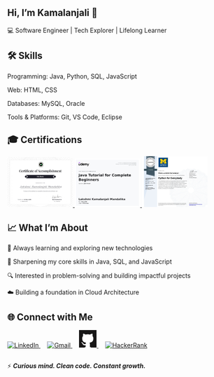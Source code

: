 ## Hi, I’m Kamalanjali 👋

💻 Software Engineer | Tech Explorer | Lifelong Learner

## 🛠️ Skills

Programming: Java, Python, SQL, JavaScript

Web: HTML, CSS

Databases: MySQL, Oracle

Tools & Platforms: Git, VS Code, Eclipse

## 🎓 Certifications

<p align="left">
  <!-- HackerRank -->
  <a href="https://www.hackerrank.com/certificates/7bb4c60763ce" target="_blank">
    <img src="certifications/sql_basic certificate_page-0001.jpg" width="150"/>
  </a>
  
  <!-- Udemy -->
  <a href="ude.my/UC-d46a749f-5e81-4e3b-aa59-7755b7582545" target="_blank">
    <img src="certifications/UC-d46a749f-5e81-4e3b-aa59-7755b7582545_page-0001.jpg" width="150"/>
  </a>
  
  <!-- Coursera -->
  <a href="https://www.coursera.org/account/accomplishments/specialization/HC2EN3T7C44L" target="_blank">
    <img src="certifications/Coursera HC2EN3T7C44L_page-0001.jpg" width="150" />
  </a>
</p>

## 📈 What I’m About

🌱 Always learning and exploring new technologies

🚀 Sharpening my core skills in Java, SQL, and JavaScript

🔍 Interested in problem-solving and building impactful projects

☁️ Building a foundation in Cloud Architecture

## 🌐 Connect with Me

<p align="left">
  <!-- LinkedIn -->
  <a href="https://www.linkedin.com/in/YourLinkedInUsername" target="_blank">
    <img alt="LinkedIn" width="40" height="40" src="https://cdn.jsdelivr.net/gh/devicons/devicon/icons/linkedin/linkedin-original.svg" />
  </a>
   &nbsp;&nbsp;&nbsp;
  <!-- Gmail -->
  <a href="mailto:yourmail@gmail.com" target="_blank">
    <img alt="Gmail" width="40" height="40" src="https://upload.wikimedia.org/wikipedia/commons/7/7e/Gmail_icon_%282020%29.svg" />
  </a>
   &nbsp;&nbsp;&nbsp;
  <!-- GitHub -->
  <a href="https://github.com/YourGitHubUsername" target="_blank">
    <picture>
      <source media="(prefers-color-scheme: dark)" srcset="https://raw.githubusercontent.com/edent/SuperTinyIcons/master/images/svg/github.svg" />
      <source media="(prefers-color-scheme: light)" srcset="https://raw.githubusercontent.com/edent/SuperTinyIcons/master/images/svg/github.svg" />
      <img alt="GitHub" width="40" height="40" src="https://raw.githubusercontent.com/edent/SuperTinyIcons/master/images/svg/github.svg" />
    </picture>
  </a>
   &nbsp;&nbsp;&nbsp;
  <!-- HackerRank -->
  <a href="https://www.hackerrank.com/YourHackerRankUsername" target="_blank">
    <img alt="HackerRank" width="40" height="40" src="https://upload.wikimedia.org/wikipedia/commons/6/65/HackerRank_logo.png" />
  </a>
</p>

##

⚡ **_Curious mind. Clean code. Constant growth._**
